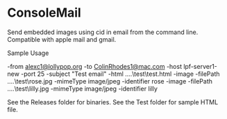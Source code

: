 # ConsoleMail
Send embedded images using cid in email from the command line.  Compatible with apple mail and gmail.

Sample Usage

-from alexc1@lollypop.org -to ColinRhodes1@mac.com -host lpf-server1-new -port 25 -subject "Test email" -html ..\..\test\test.html -image -filePath ..\..\test\rose.jpg -mimeType image/jpeg -identifier rose -image -filePath ..\..\test\lilly.jpg -mimeType image/jpeg -identifier lilly

See the Releases folder for binaries.
See the Test folder for sample HTML file.

